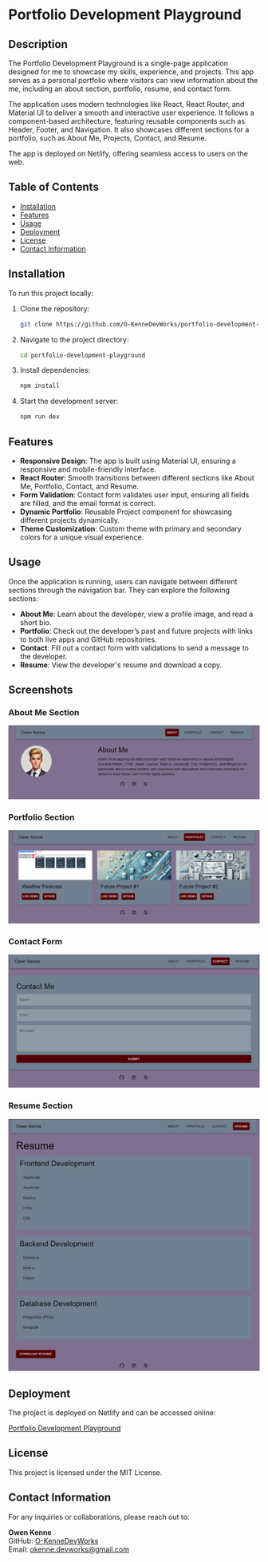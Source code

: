 # Portfolio Development Playground

## Description
The Portfolio Development Playground is a single-page application designed for me to showcase my skills, experience, and projects. This app serves as a personal portfolio where visitors can view information about the me, including an about section, portfolio, resume, and contact form.

The application uses modern technologies like React, React Router, and Material UI to deliver a smooth and interactive user experience. It follows a component-based architecture, featuring reusable components such as Header, Footer, and Navigation. It also showcases different sections for a portfolio, such as About Me, Projects, Contact, and Resume.

The app is deployed on Netlify, offering seamless access to users on the web.

## Table of Contents
- [Installation](#installation)
- [Features](#features)
- [Usage](#usage)
- [Deployment](#deployment)
- [License](#license)
- [Contact Information](#contact-information)

## Installation
To run this project locally:

1. Clone the repository:
    ```bash
    git clone https://github.com/O-KenneDevWorks/portfolio-development-playground.git
    ```
2. Navigate to the project directory:
    ```bash
    cd portfolio-development-playground
    ```
3. Install dependencies:
    ```bash
    npm install
    ```

4. Start the development server:
    ```bash
    npm run dev
    ```

## Features
- **Responsive Design**: The app is built using Material UI, ensuring a responsive and mobile-friendly interface.
- **React Router**: Smooth transitions between different sections like About Me, Portfolio, Contact, and Resume.
- **Form Validation**: Contact form validates user input, ensuring all fields are filled, and the email format is correct.
- **Dynamic Portfolio**: Reusable Project component for showcasing different projects dynamically.
- **Theme Customization**: Custom theme with primary and secondary colors for a unique visual experience.
  
## Usage
Once the application is running, users can navigate between different sections through the navigation bar. They can explore the following sections:

- **About Me**: Learn about the developer, view a profile image, and read a short bio.
- **Portfolio**: Check out the developer’s past and future projects with links to both live apps and GitHub repositories.
- **Contact**: Fill out a contact form with validations to send a message to the developer.
- **Resume**: View the developer's resume and download a copy.

## Screenshots

### About Me Section
![About Me](./screenshots/about.png)

### Portfolio Section
![Portfolio](./screenshots/portfolio.png)

### Contact Form
![Contact Form](./screenshots/contact.png)

### Resume Section
![Resume Section](./screenshots/Resume.png)

## Deployment
The project is deployed on Netlify and can be accessed online:

[Portfolio Development Playground](https://astounding-rolypoly-ac3243.netlify.app/)

## License
This project is licensed under the MIT License.

## Contact Information
For any inquiries or collaborations, please reach out to:

**Owen Kenne**  
GitHub: [O-KenneDevWorks](https://github.com/O-KenneDevWorks)  
Email: okenne.devworks@gmail.com
